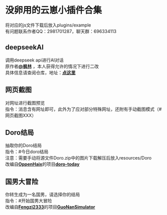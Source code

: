 # 没卵用的云崽小插件合集

将对应的js文件下载后放入plugins/example  
有问题联系作者QQ：2981701287，聊天群：696334113

## deepseekAI
调用deepseek api进行AI对话  
原作者[**@枫林**](https://gitee.com/fenglinit)  ，本人获得允许的情况下进行二改  
具体信息请查阅仓库，地址：[**点这里**](https://github.com/Atri0828a/Yunzai-deepseekAI)

## 网页截图
对网址进行截图预览  
指令：消息含有网址即可，此外为了应对部分特殊网址，还附有手动截图模式（#网页截图XXX）

## Doro结局
抽取你的Doro结局  
指令：#今日doro结局  
注意：需要手动将源文件Doro.zip中的图片下载解压后放入resources/Doro  
改编自[**OppenHaix**](https://github.com/OppenHaix)的项目[**doro-today**](https://github.com/OppenHaix/doro-today)

## 国男大冒险
你转生成为一名国男，请选择你的结局  
指令：#开始国男大冒险  
改编自[**Fengzi2333**](https://github.com/Fengzi2333)的项目[**GuoNanSimulator**](https://github.com/Fengzi2333/GuoNanSimulator)
